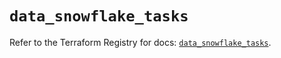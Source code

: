 # `data_snowflake_tasks`

Refer to the Terraform Registry for docs: [`data_snowflake_tasks`](https://registry.terraform.io/providers/snowflake-labs/snowflake/0.89.0/docs/data-sources/tasks).
